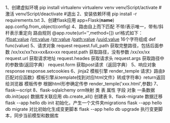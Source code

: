 1、创建虚拟环境
pip install virtualenv 
virtualenv venv 
venv/Script/activate #激活
venv/Script/deactivate #退出
2、安装依赖环境
pip install -r requirements.txt 
3、创建flask应用
app=Flask(__name__)
app.config.from_object(config)
4、路由自上而下匹配
不带/表示唯一，带有/斜杆表示重定向
路由规则
@app.route(url='',method=[])
url格式如下：
/<float:value>
/<int:value>
/<str:value>
/<path:value>
/<uuid:value>  16个字符组成
def func(value)
5、请求对象 request
request.full_path 获取完整路径，包括后面参数 /xx/xx/xx?xx=xx&xx=xx
request.path 获取路径，没有参数 /xx/xx/xx
request.url 获取请求地址
request.heades 获取请求头
request.args 获取路径中的参数值(返回字典）
request.form 获取post请求（返回字典）
5、响应对象 response
response.setcookies
6、jinja2 模板引擎
render_temple
请求》路由》匹配对应函数》模板引擎从template找到对应html文件》转成字符串》return返回给浏览器
模板传参
根据html形参确定传参
render_temple('xxx.html',参数)
7、flask—script
8、flask-sqlalchemy
orm映射
类 表
属性 字段
对象 一条数据
db.init(app) 数据库关联应用
db.create_all() 创建表
9、flask-migrate 数据迁移
flask --app hello db init 初始化，产生一个文件夹migrations
flask --app hello db migrate 对比初始化生成变更脚本
flask --app hello db upgrade 执行变更脚本，同步当前模型和数据库

